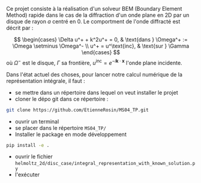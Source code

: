 Ce projet consiste à la réalisation d'un solveur BEM (Boundary Element Method) rapide dans le cas de la diffraction d'un onde plane en 2D par un disque de rayon $a$ centré en 0. Le comportment de l'onde diffracté est décrit par :


$$
\begin{cases}
\Delta u^+ + k^2u^+ = 0, & \text{dans } \Omega^+ := \Omega \setminus \Omega^- \\
                u^+ = u^\text{inc}, &  \text{sur } \Gamma
\end{cases}
$$
où $\Omega^-$ est le disque, $\Gamma$ sa frontière, $u^\text{inc} = e^{-i \boldsymbol{k}\cdot \boldsymbol{x}}$ l'onde plane incidente.




Dans l'état actuel des choses, pour lancer notre calcul numérique de la représentation intégrale, il faut :
- se mettre dans un répertoire dans lequel on veut installer le projet
- cloner le dépo git dans ce répertoire : 
~~~bash
git clone https://github.com/EtienneRosin/MS04_TP.git
~~~

- ouvrir un terminal
- se placer dans le répertoire `MS04_TP/`
- Installer le package en mode développement
~~~bash
pip install -e .
~~~
- ouvrir le fichier `helmoltz_2d/disc_case/integral_representation_with_known_solution.py`
- l'exécuter